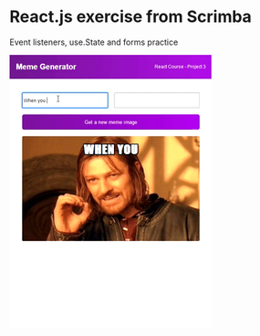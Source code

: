 # React.js exercise from Scrimba

Event listeners, use.State and forms practice

![](meme-generator.gif)